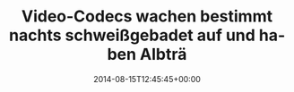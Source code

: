 ---
retweeted: false
source: <a href="http://twitter.com" rel="nofollow">Twitter Web Client</a>
entities:
  hashtags: []
  symbols: []
  user_mentions: []
  urls:
  - url: http://t.co/gWJ8tqxctK
    expanded_url: http://www.gfycat.com/ImperfectPlayfulEstuarinecrocodile
    display_url: gfycat.com/ImperfectPlayf…
    indices:
    - '88'
    - '110'
display_text_range:
- '0'
- '110'
favorite_count: '0'
id_str: '500262066255847424'
truncated: false
retweet_count: '0'
id: '500262066255847424'
possibly_sensitive: false
created_at: Fri Aug 15 12:45:45 +0000 2014
favorited: false
full_text: Video-Codecs wachen bestimmt nachts schweißgebadet auf und haben Albträume
  von Wacken –
lang: de
quote_url: http://www.gfycat.com/ImperfectPlayfulEstuarinecrocodile
tags:
- pesos/twitter
date: '2014-08-15T12:45:45+00:00'
src: https://twitter.com/bascht/status/500262066255847424
original_url: https://twitter.com/bascht/status/500262066255847424
type: twitter_tweet
text: Video-Codecs wachen bestimmt nachts schweißgebadet auf und haben Albträume von
  Wacken –
title: Video-Codecs wachen bestimmt nachts schweißgebadet auf und haben Albträ

---